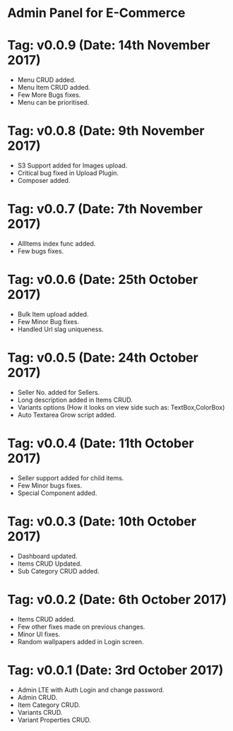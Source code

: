 # Admin Panel for E-Commerce #

# Tag: v0.0.9 (Date: 14th November 2017)
- Menu CRUD added.
- Menu Item CRUD added.
- Few More Bugs fixes.
- Menu can be prioritised.

# Tag: v0.0.8 (Date: 9th November 2017)
- S3 Support added for Images upload.
- Critical bug fixed in Upload Plugin.
- Composer added.

# Tag: v0.0.7 (Date: 7th November 2017)
- AllItems index func added.
- Few bugs fixes.

# Tag: v0.0.6 (Date: 25th October 2017)
- Bulk Item upload added.
- Few Minor Bug fixes.
- Handled Url slag uniqueness.

# Tag: v0.0.5 (Date: 24th October 2017)
- Seller No. added for Sellers.
- Long description added in Items CRUD.
- Variants options (How it looks on view side such as: TextBox,ColorBox)
- Auto Textarea Grow script added.

# Tag: v0.0.4 (Date: 11th October 2017)
- Seller support added for child items.
- Few Minor bugs fixes.
- Special Component added.

# Tag: v0.0.3 (Date: 10th October 2017)
- Dashboard updated.
- Items CRUD Updated.
- Sub Category CRUD added.

# Tag: v0.0.2 (Date: 6th October 2017)
- Items CRUD added.
- Few other fixes made on previous changes.
- Minor UI fixes.
- Random wallpapers added in Login screen.

# Tag: v0.0.1 (Date: 3rd October 2017)
- Admin LTE with Auth Login and change password.
- Admin CRUD.
- Item Category CRUD.
- Variants CRUD.
- Variant Properties CRUD.
